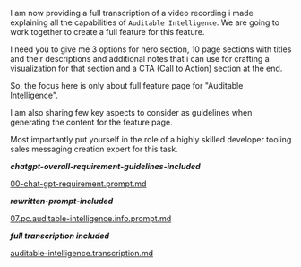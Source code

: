 I am now providing a full transcription of a video recording i made explaining all the capabilities of
`Auditable Intelligence`. We are going to work together to create a full feature for this feature.

I need you to give me 3 options for hero section, 10 page sections with titles and
their descriptions and additional notes that i can use for crafting a visualization for that section and a CTA (Call to
Action) section at the end.

So, the focus here is only about full feature page for "Auditable Intelligence".

I am also sharing few key aspects to consider as guidelines when generating the content for the feature page.

Most importantly put yourself in the role of a highly skilled developer tooling sales messaging creation expert for this
task.

***chatgpt-overall-requirement-guidelines-included***

[00-chat-gpt-requirement.prompt.md](../../../../2024-11-07-planton-ai/final-prompts/00-chat-gpt-requirement.prompt.md)

***rewritten-prompt-included***

[07.pc.auditable-intelligence.info.prompt.md](../../../../2024-11-07-planton-ai/final-prompts/console-tour/07.pc.auditable-intelligence.info.prompt.md)

***full transcription included***

[auditable-intelligence.transcription.md](../../../../2024-11-07-planton-ai/transcriptions/console-tour/auditable-intelligence.transcription.md)
